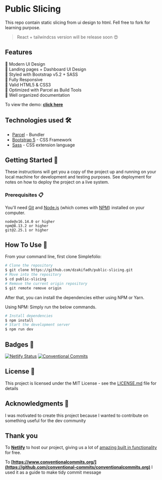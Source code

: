 # Public Slicing

This repo contain static slicing from ui design to html. Fell free to fork for learning purpose.

> React + tailwindcss version will be release soon :heart_eyes:

## Features

:star2: Modern UI Design\
:star2: Landing pages + Dashboard UI Design\
:star2: Styled with Bootstrap v5.2 + SASS\
:star2: Fully Responsive\
:star2: Valid HTML5 & CSS3\
:star2: Optimized with Parcel as Build Tools\
:star2: Well organized documentation

To view the demo: **[click here](https://figma-slicing.netlify.app/)**

## Technologies used 🛠️

- [Parcel](https://parceljs.org/) - Bundler
- [Bootstrap 5](https://getbootstrap.com/) - CSS Framework
- [Sass](https://sass-lang.com/documentation) - CSS extension language

## Getting Started :rocket:

These instructions will get you a copy of the project up and running on your local machine for development and testing purposes. See deployment for notes on how to deploy the project on a live system.

### Prerequisites 📋

You'll need [Git](https://git-scm.com) and [Node.js](https://nodejs.org/en/download/) (which comes with [NPM](http://npmjs.com)) installed on your computer.

```
node@v16.14.0 or higher
npm@8.13.2 or higher
git@2.25.1 or higher
```

## How To Use 🔧

From your command line, first clone Simplefolio:

```bash
# Clone the repository
$ git clone https://github.com/dzakifadh/public-slicing.git
# Move into the repository
$ cd public-slicing
# Remove the current origin repository
$ git remote remove origin
```

After that, you can install the dependencies either using NPM or Yarn.

Using NPM: Simply run the below commands.

```bash
# Install dependencies
$ npm install
# Start the development server
$ npm run dev
```

## Badges 🔖

[![Netlify Status](https://api.netlify.com/api/v1/badges/8cc81e50-b58c-4575-83dd-c9fd28c4b963/deploy-status)](https://app.netlify.com/sites/figma-slicing/deploys)
[![Conventional Commits](https://img.shields.io/badge/Conventional%20Commits-1.0.0-%23FE5196?logo=conventionalcommits&logoColor=white)](https://conventionalcommits.org)

## License 📄

This project is licensed under the MIT License - see the [LICENSE.md](LICENSE.md) file for details

## Acknowledgments 🎁

I was motivated to create this project because I wanted to contribute on something useful for the dev community

## Thank you

To **[Netlify](https://www.netlify.com/)** to host our project, giving us a lot of [amazing built in functionality](https://www.netlify.com/features/) for free.

To **[https://www.conventionalcommits.org/](https://github.com/conventional-commits/conventionalcommits.org)** I used it as a guide to make tidy commit message

